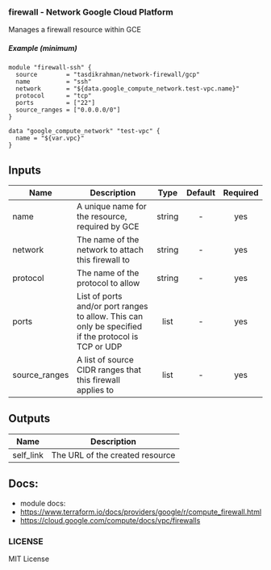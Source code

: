 ### firewall - Network Google Cloud Platform 

Manages a firewall resource within GCE

##### Example (minimum)

```hcl
module "firewall-ssh" {
  source        = "tasdikrahman/network-firewall/gcp"
  name          = "ssh"
  network       = "${data.google_compute_network.test-vpc.name}"
  protocol      = "tcp"
  ports         = ["22"]
  source_ranges = ["0.0.0.0/0"]
}

data "google_compute_network" "test-vpc" {
  name = "${var.vpc}"
}
```

## Inputs

| Name | Description | Type | Default | Required |
|------|-------------|:----:|:-----:|:-----:|
| name | A unique name for the resource, required by GCE | string | - | yes|
| network | The name of the network to attach this firewall to | string | - | yes |
| protocol | The name of the protocol to allow | string | - | yes |
| ports |  List of ports and/or port ranges to allow. This can only be specified if the protocol is TCP or UDP | list | - | yes |
| source_ranges |  A list of source CIDR ranges that this firewall applies to | list | - | yes |

## Outputs

| Name | Description |
|------|-------------|
| self_link | The URL of the created resource |

## Docs:

- module docs: 
- https://www.terraform.io/docs/providers/google/r/compute_firewall.html
- https://cloud.google.com/compute/docs/vpc/firewalls

### LICENSE

MIT License
